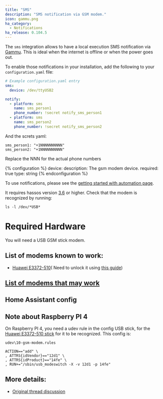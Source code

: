 ```yaml
---
title: "SMS"
description: "SMS notification via GSM modem."
icon: gammu.png
ha_category:
  - Notifications
ha_release: 0.104.5
---
```


The `sms` integration allows to have a local execution SMS notification via [Gammu](https://wammu.eu/gammu/). This is ideal when the internet is offline or when the power goes out.

To enable those notifications in your installation, add the following to your `configuration.yaml` file:

```yaml
# Example configuration.yaml entry
sms:
  device: /dev/ttyUSB2

notify:
  - platform: sms
    name: sms_person1
    phone_number: !secret notify_sms_person1
  - platform: sms
    name: sms_person2
    phone_number: !secret notify_sms_person2
```
And the screts yaml:
```
sms_person1: "+1NNNNNNNNNN"
sms_person2: "+1NNNNNNNNNN"
```
Replace the NNN for the actual phone numbers

{% configuration %}
device:
  description: The gsm modem device.
  required: true
  type: string
{% endconfiguration %}

To use notifications, please see the [getting started with automation page](/getting-started/automation/).

It requires hassos version [3.6](https://github.com/home-assistant/hassos/releases/tag/3.6) or higher.
Check that the modem is recognized by running:
```
ls -l /dev/*USB*
```
# Required Hardware
You will need a USB GSM stick modem.
## List of modems known to work:
- [Huawei E3372-510](https://www.amazon.com/gp/product/B01N6P3HI2/ref=ppx_yo_dt_b_asin_title_o00_s00?ie=UTF8&psc=1)(
Need to unlock it using [this guide](http://blog.asiantuntijakaveri.fi/2015/07/convert-huawei-e3372h-153-from.html))
## [List of modems that may work](https://www.asus.com/event/networks_3G4G_support/)

## Home Assistant config

## Note about Raspberry PI 4
On Raspberry PI 4, you need a udev rule in the config USB stick, for the [Huawei E3372-510 stick](https://www.amazon.com/gp/product/B01N6P3HI2/ref=ppx_yo_dt_b_asin_title_o00_s00?ie=UTF8&psc=1) for it to be recognized.
This config is:
```
udev\10-gsm-modem.rules
```
```
ACTION=="add" \
, ATTRS{idVendor}=="12d1" \
, ATTRS{idProduct}=="14fe" \
, RUN+="/sbin/usb_modeswitch -X -v 12d1 -p 14fe"
```

## More details:
- [Original thread discussion](https://community.home-assistant.io/t/send-sms-with-usb-gsm-modem-when-alarm-triggered/28942/38)

#
